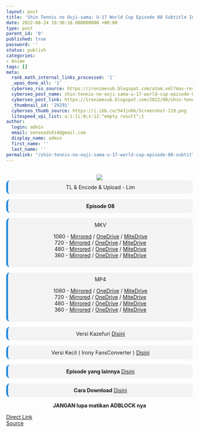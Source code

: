 ```yaml
---
layout: post
title: 'Shin Tennis no Ouji-sama: U-17 World Cup Episode 08 Subtitle Indonesia'
date: 2022-08-24 19:30:18.000000000 +00:00
type: post
parent_id: '0'
published: true
password: ''
status: publish
categories:
- Anime
tags: []
meta:
  rank_math_internal_links_processed: '1'
  _wpas_done_all: '1'
  cyberseo_rss_source: https://ironimesub.blogspot.com/atom.xml?max-results=150
  cyberseo_post_name: shin-tennis-no-ouji-sama-u-17-world-cup-episode-08-subtitle-indonesia
  cyberseo_post_link: https://ironimesub.blogspot.com/2022/08/shin-tennis-no-ouji-sama-u-17-world-cup_24.html
  _thumbnail_id: '29291'
  cyberseo_thumb_source: https://i.ibb.co/54JjnHk/Screenshot-119.png
  litespeed_vpi_list: a:1:{i:0;s:12:"empty result";}
author:
  login: admin
  email: senseads014@gmail.com
  display_name: admin
  first_name: ''
  last_name: ''
permalink: "/shin-tennis-no-ouji-sama-u-17-world-cup-episode-08-subtitle-indonesia/"
---
```


<div style="text-align: center">
<br />
<img src="{{ site.baseurl }}/assets/2022/08/Screenshot-119.png" />
<div style="background-color: #f3f3f3;border-left: 5px solid #2288dd;border-radius: 10px;padding: 10px">
TL &amp; Encode &amp; Upload - Lim</div>
<p></p>
<div style="background-color: #f3f3f3;border-left: 5px solid #2288dd;border-radius: 10px;padding: 10px">
<strong>Episode 08</strong> </div>
<p></p>
<div style="background-color: #f3f3f3;border-left: 5px solid #2288dd;border-radius: 10px;padding: 10px">
MKV
<p>1080 - <a href="https://mir.cr/TCMBVLTN">Mirrored</a> / <a href="https://smkn1stg-my.sharepoint.com/:v:/g/personal/irony_smkn1sintang_sch_id/EQr2_blTzy9Pj10qQcM2bnIBZflrUUREvNrBk6WVQczfZg?e=2PRlsV">OneDrive</a> / <a href="https://mitedrive.my.id/view/cccda29acfd341d">MiteDrive</a><br />
720 - <a href="https://mir.cr/YQAOA7MT">Mirrored</a> / <a href="https://smkn1stg-my.sharepoint.com/:v:/g/personal/irony_smkn1sintang_sch_id/EXVllLf2NkxLghSzcSycfuoBZOFzq1vkDx7rTPoS35QzIg?e=K7YkxF">OneDrive</a> / <a href="https://mitedrive.my.id/view/51ef3cc1379236e">MiteDrive</a><br />
480 - <a href="https://mir.cr/1AEYVOXQ">Mirrored</a> / <a href="https://smkn1stg-my.sharepoint.com/:v:/g/personal/irony_smkn1sintang_sch_id/ETbHaS8asRdCmKcTEVfLm8YBJd8L1P07YZixirZP_5xbFQ?e=Te1fms">OneDrive</a> / <a href="https://mitedrive.my.id/view/47de031d6f2b34e">MiteDrive</a><br />
360 - <a href="https://mir.cr/1HQECLSN">Mirrored</a> / <a href="https://smkn1stg-my.sharepoint.com/:v:/g/personal/irony_smkn1sintang_sch_id/EXrkha0KPKRDn8df0UsVAMYBy1MznX2UWruakQdMcEAx4g?e=ZD7t5I">OneDrive</a> / <a href="https://mitedrive.my.id/view/05380369e3f0638">MiteDrive</a></p>
</div>
<p></p>
<div style="background-color: #f3f3f3;border-left: 5px solid #2288dd;border-radius: 10px;padding: 10px">
MP4
<p>1080 - <a href="https://mir.cr/0RQSXRA5">Mirrored</a> / <a href="https://smkn1stg-my.sharepoint.com/:v:/g/personal/irony_smkn1sintang_sch_id/EVrK4GwKl55Ksjo1lFXLS2MB8zfUBRlF4tuhGgB2t7zHhA?e=SV1tDS">OneDrive</a> / <a href="https://mitedrive.my.id/view/e0ab887c28e4ab">MiteDrive</a><br />
720 - <a href="https://mir.cr/0OOMGZGG">Mirrored</a> / <a href="https://smkn1stg-my.sharepoint.com/:v:/g/personal/irony_smkn1sintang_sch_id/Eb0Ydi3-DhxCnNAe5kPJDcEBTN_KeW_IMZ4nvZa3QOCZxA?e=AfjKTY">OneDrive</a> / <a href="https://mitedrive.my.id/view/955d528378fb697">MiteDrive</a><br />
480 - <a href="https://mir.cr/RR0JDGA3">Mirrored</a> / <a href="https://smkn1stg-my.sharepoint.com/:v:/g/personal/irony_smkn1sintang_sch_id/ETy-JqCdrjJHpabRr5RppB4Bxsc0WsocfYnMt43TJsQkJw?e=ohmU8t">OneDrive</a> / <a href="https://mitedrive.my.id/view/b70e2e2dd8c66">MiteDrive</a><br />
360 - <a href="https://mir.cr/0OYHEVPN">Mirrored</a> / <a href="https://smkn1stg-my.sharepoint.com/:v:/g/personal/irony_smkn1sintang_sch_id/ETxPcZyhCBtMl7JsTJGeHQMBTo3NBMwtd0oaLvgE8S3ikQ?e=R2RrC5">OneDrive</a> / <a href="https://mitedrive.my.id/view/5a59c59b6">MiteDrive</a></p>
</div>
<p></p>
<div style="background-color: #f3f3f3;border-left: 5px solid #2288dd;border-radius: 10px;padding: 10px">
Versi Kazefuri <a href="https://kazefuri.net/shin-tennis-no-ouji-sama-u-17-world-cup-episode-08-subtitle-indonesia/">Disini</a>
</div>
<p></p>
<div style="background-color: #f3f3f3;border-left: 5px solid #2288dd;border-radius: 10px;padding: 10px">
Versi Kecil ( Irony FansConverter ) <a href="https://ironysub.net/shin-tennis-no-ouji-sama-u-17-world-cup/">Disini</a>
</div>
<p></p>
<div style="background-color: #f3f3f3;border-left: 5px solid #2288dd;border-radius: 10px;padding: 10px">
<strong>Episode yang lainnya</strong> <a href="https://ironimesub.blogspot.com/p/shin-tennis-no-ouji-sama-u-17-world-cup.html">Disini</a>
</div>
<p></p>
<div style="background-color: #f3f3f3;border-left: 5px solid #2288dd;border-radius: 10px;padding: 10px">
<strong>Cara Download</strong> <a href="https://ironimesub.blogspot.com/2022/04/cara-mendownload-di-mirrored.html">Disini</a>
</div>
<p><strong>JANGAN lupa matikan ADBLOCK nya</strong></p>
</div>
<div class="divbtn"> <a href="https://handymansurrender.com/fihup8buzv?key=94550f7ce39444073321dde3b8782f97" class="btn"><i class="fa fa-download"></i> Direct Link</a> <br /><a href="https://ironimesub.blogspot.com/2022/08/shin-tennis-no-ouji-sama-u-17-world-cup_24.html">Source</a> </div>
